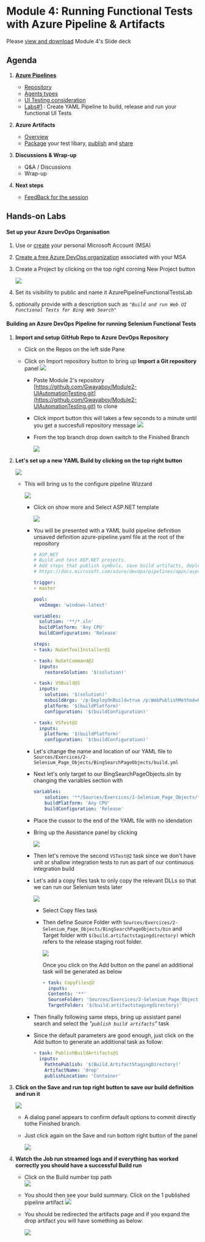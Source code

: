 # Module 4: Running Functional Tests with Azure Pipeline & Artifacts

Please [view and download](https://github.com/Gwayaboy/Module4-AzurePipelinesAndArtifacts/blob/master/Content/RunningAutomationTestsWithAzurePipelines-Module%204.pdf) Module 4's Slide deck

## Agenda

 1.  **[Azure Pipelines](https://docs.microsoft.com/en-us/azure/devops/pipelines/?view=azure-devops)**
     - [Repository](https://docs.microsoft.com/en-us/azure/devops/pipelines/repos/?view=azure-devops)
     - [Agents types](https://docs.microsoft.com/en-us/azure/devops/pipelines/agents/pools-queues?view=azure-devops&tabs=yaml%2Cbrowser
) 
     - [UI Testing consideration](https://docs.microsoft.com/en-us/azure/devops/pipelines/test/ui-testing-considerations?view=azure-devops&tabs=mstest)
     - [Labs#1](https://github.com/Gwayaboy/Module4-AzurePipelinesAndArtifacts/blob/master/README.md#building-an-azure-devops-pipeline-for-running-selenium-functional-tests) : Create YAML Pipeline to build, release and run your functional UI Tests
  
 2. **Azure Artifacts**
    - [Overview](https://docs.microsoft.com/en-us/azure/devops/pipelines/artifacts/artifacts-overview?view=azure-devops) 
    - [Package](https://docs.microsoft.com/en-us/nuget/create-packages/creating-a-package) your test libary, [publish](https://docs.microsoft.com/en-us/azure/devops/pipelines/artifacts/nuget?view=azure-devops&tabs=yaml) and [share](https://docs.microsoft.com/en-us/azure/devops/pipelines/packages/nuget-restore?view=azure-devops)
 3. **Discussions & Wrap-up**
    - Q&A / Discussions
    - Wrap-up
 4. **Next steps**
    - [FeedBack for the session](https://aka.ms/PipelinesArtifacts)

    

## Hands-on Labs

   #### Set up your Azure DevOps Organisation

  1.	Use or [create](https://signup.live.com) your personal Microsoft Account (MSA)      
  2.	[Create a free Azure DevOps organization](https://dev.azure.com/)  associated with your MSA

  3. Create a Project by clicking on the top right corning New Project button 

      ![](https://demosta.blob.core.windows.net/images/NewDevOpsProject.PNG)

  4. Set its visibility to public and name it AzurePipelineFunctionalTestsLab 

  5. optionally provide with a description such as _```"Build and run Web UI Functional Tests for Bing Web Search"```_

  #### Building an Azure DevOps Pipeline for running Selenium Functional Tests

  1. **Import and setup GitHub Repo to Azure DevOps Repository**
      - Click on the Repos on the left side Pane
      - Click on Import repository button to bring up **Import a Git repository** panel
      ![](https://demosta.blob.core.windows.net/images/ImportGitRepo.PNG)
        
        - Paste Module 2's repository [https://github.com/Gwayaboy/Module2-UIAutomationTesting.git](https://github.com/Gwayaboy/Module2-UIAutomationTesting.git) to clone
        - Click import button this will takes a few seconds to a minute until you get a succesfull repository message
          ![](https://demosta.blob.core.windows.net/images/ImportRepoSuccess.PNG)

        - From the top branch drop down switch to the Finished Branch

          ![](https://demosta.blob.core.windows.net/images/SelectFinishedBranch.PNG)


  2.  **Let's set up a new YAML Build by clicking on the top right button**
      
      ![](https://demosta.blob.core.windows.net/images/NewBuild.PNG)
      
      - This will bring us to the configure pipeline Wizzard

        ![](https://demosta.blob.core.windows.net/images/ConfigurePipelineWizzard.PNG)

        - Click  on show more and Select ASP.NET template

          ![](https://demosta.blob.core.windows.net/images/ASPNETYAMLTemplate.PNG)

        - You will be presented with a YAML build pipeline definition unsaved definition azure-pipeline.yaml file at the root of the repository
          ```YAML
          # ASP.NET
          # Build and test ASP.NET projects.
          # Add steps that publish symbols, save build artifacts, deploy, and more:
          # https://docs.microsoft.com/azure/devops/pipelines/apps/aspnet/build-aspnet-4

          trigger:
          - master

          pool:
            vmImage: 'windows-latest'

          variables:
            solution: '**/*.sln'
            buildPlatform: 'Any CPU'
            buildConfiguration: 'Release'

          steps:
          - task: NuGetToolInstaller@1

          - task: NuGetCommand@2
            inputs:
              restoreSolution: '$(solution)'

          - task: VSBuild@1
            inputs:
              solution: '$(solution)'
              msbuildArgs: '/p:DeployOnBuild=true /p:WebPublishMethod=Package /p:PackageAsSingleFile=true /p:SkipInvalidConfigurations=true /p:PackageLocation="$(build.artifactStagingDirectory)"'
              platform: '$(buildPlatform)'
              configuration: '$(buildConfiguration)'

          - task: VSTest@2
            inputs:
              platform: '$(buildPlatform)'
              configuration: '$(buildConfiguration)'
          ```

        - Let's change the name and location of our YAML file to
        ```Sources/Exercices/2-Selenium_Page_Objects/BingSearchPageObjects/build.yml```
        - Next let's only target to our BingSearchPageObjects.sln by changing the variables section with
          ```YAML
          variables:
              solution: '**/Sources/Exercices/2-Selenium_Page_Objects/*.sln'
              buildPlatform: 'Any CPU'
              buildConfiguration: 'Release'
          ```

        - Place the cussor to the end of the YAML file with no idendation
        - Bring up the Assistance panel by clicking 
        
          ![](https://demosta.blob.core.windows.net/images/ShowAssistance.PNG)
        - Then let's remove the second ```VSTest@2``` task since we don't have unit or shallow integration tests to run as part of our continuous integration build

        - Let's add a copy files task to only copy the relevant DLLs so that we can run our Selenium tests later

          ![](https://demosta.blob.core.windows.net/images/Tasks.PNG)

          - Select Copy files task
         
          - Then define Source Folder with ```Sources/Exercices/2-Selenium_Page_Objects/BingSearchPageObjects/bin``` and Target folder with ```$(build.artifactstagingdirectory)``` which refers to the release staging root folder. 

           
            ![](https://demosta.blob.core.windows.net/images/CopyFilesTask.PNG)
          
            Once you click on the Add button on the panel an additional task will be generated as below 

            ```YAML
            - task: CopyFiles@2
              inputs:
              Contents: '**'
              SourceFolder: 'Sources/Exercices/2-Selenium_Page_Objects/BingSearchPageObjects/bin'
              TargetFolder: '$(build.artifactstagingdirectory)'
            ```

        - Then finally following same steps, bring up assistant panel search and select the _"```publish build artifacts```"_ task 
        - Since the default parameters are good enough, just click on the Add button to generate an additional task as follow:
          ```YAML
          - task: PublishBuildArtifacts@1
            inputs:
              PathtoPublish: '$(Build.ArtifactStagingDirectory)'
              ArtifactName: 'drop'
              publishLocation: 'Container'
          ```
  3. **Click on the Save and run top right button to save our build definition and run it**

      ![](https://demosta.blob.core.windows.net/images/SaveAndRunBuild.PNG)

      - A dialog panel appears to confirm default options to commit directly tothe Finished branch.
      - Just click again on the Save and run bottom right button of the panel

        ![](https://demosta.blob.core.windows.net/images/SaveAndRunCOnfirmationDialog.PNG)

        
  4. **Watch the Job run streamed logs and if everything has worked correctly you should have a successful Build run**

      - Click on the Build number top path           
        ![](https://demosta.blob.core.windows.net/images/JobRun.PNG)

      - You should then see your build summary. Click on the 1 published pipeline artifact
        ![](https://demosta.blob.core.windows.net/images/BuildSummary.PNG) 

      - You should be redirected the artifacts page and if you expand the drop artifact you will have something as below:

        ![](https://demosta.blob.core.windows.net/images/PublishedPipelineArtifacts.PNG)